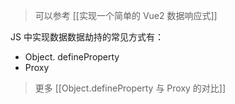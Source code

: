 
> 可以参考 [[实现一个简单的 Vue2 数据响应式]]

JS 中实现数据数据劫持的常见方式有：

 - Object. defineProperty
 - Proxy

> 更多 [[Object.defineProperty 与 Proxy 的对比]]
